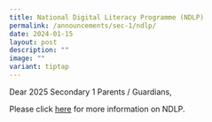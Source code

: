 ```yaml
---
title: National Digital Literacy Programme (NDLP)
permalink: /announcements/sec-1/ndlp/
date: 2024-01-15
layout: post
description: ""
image: ""
variant: tiptap
---
```

<p>Dear 2025 Secondary 1 Parents / Guardians,</p>
<p>Please click&nbsp;<a href="https://www.kranjisec.moe.edu.sg/future-ready-learning/Overview/NDLP/" rel="noopener noreferrer nofollow" target="_blank">here</a> for
more information on NDLP.</p>